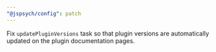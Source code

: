 ```yaml
---
"@jspsych/config": patch
---
```


Fix `updatePluginVersions` task so that plugin versions are automatically updated on the plugin documentation pages.
